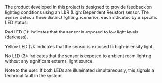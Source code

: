 The product developed in this project is designed to provide feedback on lighting conditions using an LDR (Light Dependent Resistor) sensor.
The sensor detects three distinct lighting scenarios, each indicated by a specific LED status:

Red LED (1): Indicates that the sensor is exposed to low light levels (darkness).

Yellow LED (2): Indicates that the sensor is exposed to high-intensity light.

No LED (3): Indicates that the sensor is exposed to ambient room lighting without any significant external light source.

Note to the user: If both LEDs are illuminated simultaneously, this signals a technical fault in the system.
